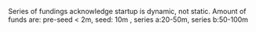 Series of fundings acknowledge startup is dynamic, not static. Amount of funds are: pre-seed < 2m, seed: 10m , series a:20-50m, series b:50-100m 